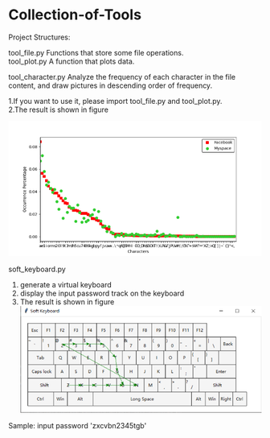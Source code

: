 # Collection-of-Tools
Project Structures:

tool_file.py Functions that store some file operations.  
tool_plot.py A function that plots data.  

tool_character.py Analyze the frequency of each character in the file content, and draw pictures in descending order of frequency.

1.If you want to use it, please import tool_file.py and tool_plot.py.  
2.The result is shown in figure  

![image](https://github.com/yhmain/Collection-of-Tools/blob/main/Pictures/characters.png)

soft_keyboard.py 
1. generate a virtual keyboard   
2. display the input password track on the keyboard  
3. The result is shown in figure     
![image](https://github.com/yhmain/Collection-of-Tools/blob/main/Pictures/keyboard.jpg)

Sample: input password 'zxcvbn2345tgb'  
